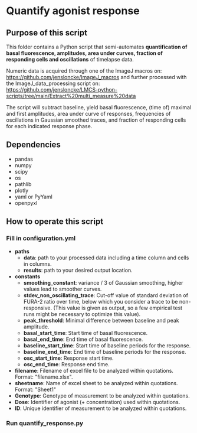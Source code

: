 # Quantify agonist response

## Purpose of this script
This folder contains a Python script that semi-automates **quantification of basal fluorescence, amplitudes, area under curves, fraction of responding cells and oscillations** of timelapse data. 

Numeric data is acquired through one of the ImageJ macros on: https://github.com/jensloncke/ImageJ_macros 
and further processed with the ImageJ_data_processing script on: https://github.com/jensloncke/LMCS-python-scripts/tree/main/Extract%20multi_measure%20data

The script will subtract baseline, yield basal fluorescence, (time of) maximal and first amplitudes, area under curve of responses, frequencies of oscillations in Gaussian smoothed traces, and fraction of responding cells for each indicated response phase.

## Dependencies 
* pandas
* numpy
* scipy
* os
* pathlib
* plotly
* yaml or PyYaml
* openpyxl

## How to operate this script

### Fill in configuration.yml

* **paths**
	* **data**: path to your processed data including a time column and cells in columns.
	* **results**: path to your desired output location.
* **constants**
  * **smoothing_constant**: variance / 3 of Gaussian smoothing, higher values lead to smoother curves.
  * **stdev_non_oscillating_trace**: Cut-off value of standard deviation of FURA-2 ratio over time, below which you consider a trace to be non-responsive. (This value is given as output, so a few empirical test runs might be necessary to optimize this value).
  * **peak_threshold**: Minimal difference between baseline and peak amplitude.
  * **basal_start_time**: Start time of basal fluorescence.
  * **basal_end_time**: End time of basal fluorescence.
  * **baseline_start_time**: Start time of baseline periods for the response. 
  * **baseline_end_time**: End time of baseline periods for the response.
  * **osc_start_time**: Response start time.
  * **osc_end_time**: Response end time.
* **filename**: Filename of excel file to be analyzed within quotations. Format: "filename.xlsx".
* **sheetname**: Name of excel sheet to be analyzed within quotations. Format: "Sheet1"
* **Genotype**: Genotype of measurement to be analyzed within quotations.
* **Dose**: Identifier of agonist (+ concentration) used within quotations.
* **ID**: Unique identifier of measurement to be analyzed within quotations.

### Run quantify_response.py
